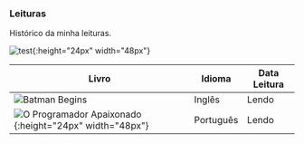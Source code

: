 

### Leituras

Histórico da minha leituras.

![test](https://github.com/favicon.ico){:height="24px" width="48px"}

| Livro | Idioma | Data Leitura |
| ------ | ------ | ------ |
| ![Batman Begins](http://english-e-books.net/books/elementary/Batman_Begins-Goyer_David/Batman_Begins-Goyer_David.jpg) | Inglês | Lendo |
| ![O Programador Apaixonado](https://github.com/favicon.ico){:height="24px" width="48px"}| Português | Lendo |


